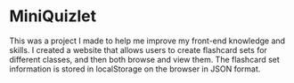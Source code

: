 # MiniQuizlet
This was a project I made to help me improve my front-end knowledge and skills. I created a website that allows users to create flashcard sets for different classes, and then both browse and view them. The flashcard set information is stored in localStorage on the browser in JSON format.
